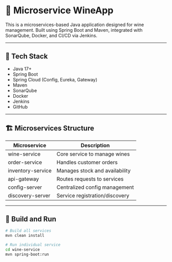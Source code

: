 # 🍷 Microservice WineApp

This is a microservices-based Java application designed for wine management. Built using Spring Boot and Maven, integrated with SonarQube, Docker, and CI/CD via Jenkins.

---

## 🚀 Tech Stack

- Java 17+
- Spring Boot
- Spring Cloud (Config, Eureka, Gateway)
- Maven
- SonarQube
- Docker
- Jenkins
- GitHub

---

## 🏗️ Microservices Structure

| Microservice       | Description                      |
|--------------------|----------------------------------|
| wine-service       | Core service to manage wines     |
| order-service      | Handles customer orders          |
| inventory-service  | Manages stock and availability   |
| api-gateway        | Routes requests to services      |
| config-server      | Centralized config management    |
| discovery-server   | Service registration/discovery   |

---

## 🔧 Build and Run

```bash
# Build all services
mvn clean install

# Run individual service
cd wine-service
mvn spring-boot:run
